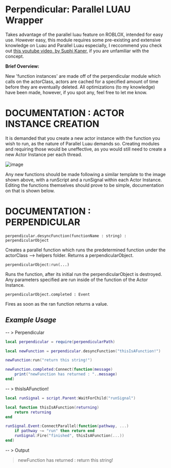 # Perpendicular: Parallel LUAU Wrapper
Takes advantage of the parallel luau feature on ROBLOX, intended for easy use. However easy, this module requires some pre-existing and extensive knowledge on Luau and Parallel Luau especially, I reccommend you check out [this youtube video, by Suphi Kaner,](https://www.youtube.com/watch?v=BbIPalpAfaI&ab_channel=SuphiKaner) if you are unfamiliar with the concept.

**Brief Overview:**

New 'function instances' are made off of the perpendicular module which calls on the actorClass, actors are cached for a specified amount of time before they are eventually deleted. All optimizations (to my knowledge) have been made, however, if you spot any, feel free to let me know.

# DOCUMENTATION : ACTOR INSTANCE CREATION

It is demanded that you create a new actor instance with the function you wish to run, as the nature of Parallel Luau demands so. Creating modules and requiring those would be uneffective, as you would still need to create a new Actor Instance per each thread.

![image](https://user-images.githubusercontent.com/92183446/234121992-5effbba3-96cd-441d-9e1b-9f93ea1d34fd.png)

Any new functions should be made following a similar template to the image shown above, with a runScript and a runSignal within each Actor Instance. Editing the functions themselves should prove to be simple, documentation on that is shown below.

# DOCUMENTATION : PERPENDICULAR

``perpendicular.desyncFunction(functionName : string) : perpendicularObject``

Creates a parallel function which runs the predetermined function under the actorClass --> helpers folder. Returns a perpendicularObject.

``perpendicularObject:run(...)``

Runs the function, after its initial run the perpendicularObject is destroyed. Any parameters specified are run inside of the function of the Actor Instance.

``perpendicularObject.completed : Event``

Fires as soon as the ran function returns a value.

## _Example Usage_

-- > Perpendicular
```lua
local perpendicular = require(perpendicularPath)

local newFunction = perpendicular.desyncFunction("thisIsAFunction!")

newFunction:run("return this string!")

newFunction.completed:Connect(function(message)
    print("newFunction has returned : "..message)
end)
```

-- > thisIsAFunction!
```lua
local runSignal = script.Parent:WaitForChild("runSignal")

local function thisIsAFunction(returning)
    return returning
end

runSignal.Event:ConnectParallel(function(pathway, ...)
    if pathway ~= "run" then return end
    runSignal:Fire("finished", thisIsAFunction(...))
end)
```

-- > Output

>newFunction has returned : return this string!
